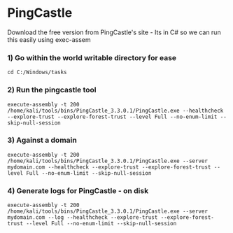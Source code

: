 # PingCastle

Download the free version from PingCastle's site - Its in C# so we can run this easily using exec-assem

### 1) Go within the world writable directory for ease

    cd C:/Windows/tasks


### 2) Run the pingcastle tool

    execute-assembly -t 200 /home/kali/tools/bins/PingCastle_3.3.0.1/PingCastle.exe --healthcheck --explore-trust --explore-forest-trust --level Full --no-enum-limit --skip-null-session


### 3) Against a domain

    execute-assembly -t 200 /home/kali/tools/bins/PingCastle_3.3.0.1/PingCastle.exe --server mydomain.com --healthcheck --explore-trust --explore-forest-trust --level Full --no-enum-limit --skip-null-session


### 4) Generate logs for PingCastle - on disk

    execute-assembly -t 200 /home/kali/tools/bins/PingCastle_3.3.0.1/PingCastle.exe --server mydomain.com --log --healthcheck --explore-trust --explore-forest-trust --level Full --no-enum-limit --skip-null-session
